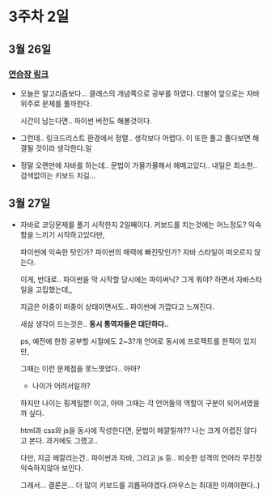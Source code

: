 # 3주차 2일

## 3월 26일
### [연습장 링크](https://jamboard.google.com/d/1H_a7VD-KmpzxAa43--gi9815TTP0G7OG8vy2NFPeZHM/edit?usp=sharing)

- 오늘은 알고리즘보다... 클래스의 개념쪽으로 공부를 하였다. 더불어 앞으로는 자바 위주로 문제를 풀까한다.

    시간이 남는다면.. 파이썬 버전도 해볼것이다.
- 그런데.. 링크드리스트 환경에서 정렬.. 생각보다 어렵다. 이 또한 풀고 풀다보면 해결될 것이라 생각한다.일
- 정말 오랜만에 자바를 하는데.. 문법이 가물가물해서 헤매고있다.. 내일은 최소한.. 검색없이는 키보드 치길...

## 3월 27일

- 자바로 코딩문제를 풀기 시작한지 2일째이다. 키보드를 치는것에는 어느정도? 익숙함을 느끼기 시작하고있다만,

  파이썬에 익숙한 탓인가? 파이썬의 매력에 빠진탓인가? 자바 스타일이 떠오르지 않는다.
  
  이게, 반대로.. 파이썬을 막 시작할 당시에는 파이써닉? 그게 뭐야? 하면서 자바스타일을 고집했는데,,
  
  지금은 어중이 떠중이 상태이면서도.. 파이썬에 가깝다고 느껴진다.
  
  새삼 생각이 드는것은.. **동시 통역자들은 대단하다..**
  
  ps, 예전에 한창 공부할 시절에도 2~3?개 언어로 동시에 프로젝트를 한적이 있지만,
  
  그때는 이런 문제점을 못느꼇었다.. 아마?
  
  - 나이가 어려서일까?
  
  하지만 나이는 핑계일뿐! 이고, 아마 그때는 각 언어들의 역할이 구분이 되어서였을까 싶다.
  
  html과 css와 js을 동시에 작성한다면, 문법이 헤깔릴까?? 나는 크게 어렵진 않다고 본다. 과거에도 그랬고..
  
  다만, 지금 헤깔리는건.. 파이썬과 자바, 그리고 js 등.. 비슷한 성격의 언어라 무진장 익숙하지않아 보인다.
  
  그래서... 결론은... 더 많이 키보드를 괴롭혀야겠다.(마우스는 최대한 아껴야한다..)
